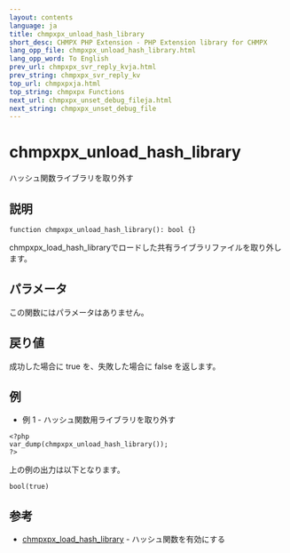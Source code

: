 ```yaml
---
layout: contents
language: ja
title: chmpxpx_unload_hash_library
short_desc: CHMPX PHP Extension - PHP Extension library for CHMPX
lang_opp_file: chmpxpx_unload_hash_library.html
lang_opp_word: To English
prev_url: chmpxpx_svr_reply_kvja.html
prev_string: chmpxpx_svr_reply_kv
top_url: chmpxpxja.html
top_string: chmpxpx Functions
next_url: chmpxpx_unset_debug_fileja.html
next_string: chmpxpx_unset_debug_file
---
```


# chmpxpx_unload_hash_library
ハッシュ関数ライブラリを取り外す

## 説明

```
function chmpxpx_unload_hash_library(): bool {}
```

chmpxpx_load_hash_libraryでロードした共有ライブラリファイルを取り外します。 

## パラメータ
この関数にはパラメータはありません。

## 戻り値
成功した場合に true を、失敗した場合に false を返します。 

## 例
- 例 1 - ハッシュ関数用ライブラリを取り外す

```
<?php
var_dump(chmpxpx_unload_hash_library());
?>
```

上の例の出力は以下となります。

```
bool(true)
```


## 参考
- [chmpxpx_load_hash_library](chmpxpx_load_hash_libraryja.html) - ハッシュ関数を有効にする
